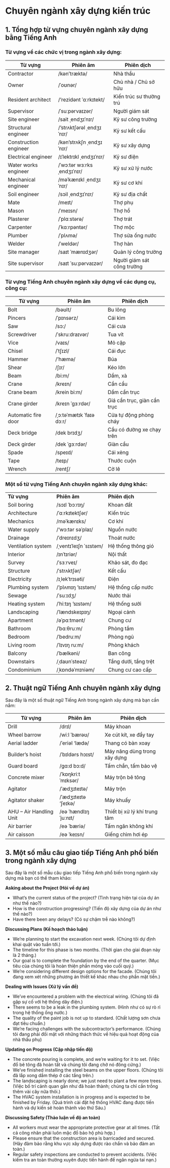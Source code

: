 # Chuyên ngành xây dựng kiến trúc

## **1. Tổng hợp từ vựng chuyên ngành xây dựng bằng Tiếng Anh**

### **Từ vựng về các chức vị trong ngành xây dựng:**

| **Từ vựng**               | **Phiên âm**                   | **Phiên dịch**             |
|-----------------------|-----------------------------|----------------------------|
| Contractor            | /kən’træktə/                | Nhà thầu                   |
| Owner                 | /ˈoʊnər/                    | Chủ nhà / Chủ sở hữu       |
| Resident architect    | /’rezidənt ˈɑːrkɪtekt/      | Kiến trúc sư thường trú    |
| Supervisor            | /ˈsuːpərvaɪzər/             | Người giám sát             |
| Site engineer         | /sait ˌendʒɪˈnɪr/           | Kỹ sư công trường          |
| Structural engineer   | /’strʌktʃərəl ˌendʒɪˈnɪr/   | Kỹ sư kết cấu              |
| Construction engineer | /kən’strʌkʃn ˌendʒɪˈnɪr/    | Kỹ sư xây dựng             |
| Electrical engineer   | /ɪˈlektrɪkl ˌendʒɪˈnɪr/     | Kỹ sư điện                 |
| Water works engineer  | /ˈwɔːtər wɜːrks ˌendʒɪˈnɪr/ | Kỹ sư xử lý nước           |
| Mechanical engineer   | /məˈkænɪkl ˌendʒɪˈnɪr/      | Kỹ sư cơ khí               |
| Soil engineer         | /sɔil ˌendʒɪˈnɪr/           | Kỹ sư địa chất             |
| Mate                  | /meɪt/                      | Thợ phụ                    |
| Mason                 | /ˈmeɪsn/                    | Thợ hồ                     |
| Plasterer             | /ˈplɑːstərə/                | Thợ trát                   |
| Carpenter             | /ˈkɑːrpəntər/               | Thợ mộc                    |
| Plumber               | /ˈplʌmə/                    | Thợ sửa ống nước           |
| Welder                | /ˈweldər/                   | Thợ hàn                    |
| Site manager          | /saɪt ˈmænɪdʒər/            | Quản lý công trường        |
| Site supervisor       | /saɪt ˈsuːpərvaɪzər/        | Người giám sát công trường |

### **Từ vựng Tiếng Anh chuyên ngành xây dựng về các dụng cụ, công cụ:**

| **Từ vựng**         | **Phiên âm**             | **Phiên dịch**              |
|---------------------|--------------------------|-----------------------------|
| Bolt                | /bəʊlt/                  | Bu lông                     |
| Pincers             | /ˈpɪnsərz/               | Cái kìm                     |
| Saw                 | /sɔ:/                    | Cái cưa                     |
| Screwdriver         | /ˈskruːdraɪvər/          | Tua vít                     |
| Vice                | /vaɪs/                   | Mỏ cặp                      |
| Chisel              | /ˈtʃɪzl/                 | Cái đục                     |
| Hammer              | /’hæmə/                  | Búa                         |
| Shear               | /ʃɪr/                    | Kéo lớn                     |
| Beam                | /bi:m/                   | Dầm, xà                     |
| Crane               | /kreɪn/                  | Cần cẩu                     |
| Crane beam          | /krein bi:m/             | Dầm cần trục                |
| Crane girder        | /kreɪn ˈɡɜːrdər/         | Giá cần trục, giàn cần trục |
| Automatic fire door | /ˌɔːtəˈmætɪk ˈfaɪə dɔːr/ | Cửa tự động phòng cháy      |
| Deck bridge         | /dek brɪdʒ/              | Cầu có đường xe chạy trên   |
| Deck girder         | /dek ˈɡɜːrdər/           | Giàn cầu                    |
| Spade               | /speɪd/                  | Cái xẻng                    |
| Tape                | /teɪp/                   | Thước cuộn                  |
| Wrench              | /rentʃ/                  | Cờ lê                       |

### **Một số từ vựng Tiếng Anh chuyên ngành xây dựng khác:**

|                    |                        |                      |
| ------------------ | ---------------------- | -------------------- |
| **Từ vựng**        | **Phiên âm**           | **Phiên dịch**       |
| Soil boring        | /sɔɪl ˈbɔːrɪŋ/         | Khoan đất            |
| Architecture       | /ˈɑːrkɪtektʃər/        | Kiến trúc            |
| Mechanics          | /məˈkænɪks/            | Cơ khí               |
| Water supply       | /‘wɔ:tər səˈplaɪ/      | Nguồn nước           |
| Drainage           | /ˈdreɪnɪdʒ/            | Thoát nước           |
| Ventilation system | /ˌventɪˈleɪʃn ˈsɪstəm/ | Hệ thống thông gió   |
| Interior           | /ɪnˈtɪriər/            | Nội thất             |
| Survey             | /ˈsɜːrveɪ/             | Khảo sát, đo đạc     |
| Structure          | /ˈstrʌktʃər/           | Kết cấu              |
| Electricity        | /ɪˌlekˈtrɪsəti/        | Điện                 |
| Plumbing system    | /’plʌmɪŋ ’sɪstəm/      | Hệ thống cấp nước    |
| Sewage             | /ˈsuːɪdʒ/              | Nước thải            |
| Heating system     | /ˈhiːtɪŋ ’sɪstəm/      | Hệ thống sưởi        |
| Landscaping        | /ˈlændskeɪpɪŋ/         | Ngoại cảnh           |
| Apartment          | /əˈpɑːtmənt/           | Chung cư             |
| Bathroom           | /ˈbɑːθruːm/            | Phòng tắm            |
| Bedroom            | /ˈbedruːm/             | Phòng ngủ            |
| Living room        | /ˈlɪvɪŋ ruːm/          | Phòng khách          |
| Balcony            | /ˈbælkəni/             | Ban công             |
| Downstairs         | /ˌdaʊnˈsteəz/          | Tầng dưới, tầng trệt |
| Condominium        | /ˌkɒndəˈmɪniəm/        | Chung cư cao cấp     |

## **2. Thuật ngữ Tiếng Anh chuyên ngành xây dựng**

Sau đây là một số thuật ngữ Tiếng Anh trong ngành xây dựng mà bạn cần nắm:

| **Từ vựng**             | **Phiên âm**          | **Phiên dịch**               |
|-------------------------|-----------------------|------------------------------|
| Drill                   | /drɪl/                | Máy khoan                    |
| Wheel barrow            | /wiːl ˈbærəʊ/         | Xe cút kít, xe đẩy tay       |
| Aerial ladder           | /ˈeriəl ‘lædə/        | Thang có bàn xoay            |
| Builder’s hoist         | /ˈbɪldərs hɔɪst/      | Máy nâng dùng trong xây dựng |
| Guard board             | /gɑ:d bɔ:d/           | Tấm chắn, tấm bảo vệ         |
| Concrete mixer          | /ˈkɒŋkriːt ˈmɪksər/   | Máy trộn bê tông             |
| Agitator                | /ˈædʒɪteɪtə/          | Máy trộn                     |
| Agitator shaker         | /ˈædʒɪteɪtə ‘ʃeɪkə/   | Máy khuấy                    |
| AHU – Air Handling Unit | /eə ˈhændlɪŋ ˈjuːnɪt/ | Thiết bị xử lý khí trung tâm |
| Air barrier             | /eə ˈbæriə/           | Tấm ngăn không khí           |
| Air caisson             | /eə ˈkeɪsn/           | Giếng chìm hơi ép            |

## **3. Một số mẫu câu giao tiếp Tiếng Anh phổ biến trong ngành xây dựng**

Sau đây là một số mẫu câu giao tiếp Tiếng Anh phổ biến trong ngành xây dựng mà bạn có thể tham khảo:

**Asking about the Project (Hỏi về dự án)**

- What’s the current status of the project? (Tình trạng hiện tại của dự án như thế nào?)
- How is the construction progressing? (Tiến độ xây dựng của dự án như thế nào?)
- Have there been any delays? (Có sự chậm trễ nào không?)

**Discussing Plans (Kế hoạch thảo luận)**

- We’re planning to start the excavation next week. (Chúng tôi dự định khai quật vào tuần tới.)
- The timeline for this phase is two months. (Thời gian cho giai đoạn này là 2 tháng.)
- Our goal is to complete the foundation by the end of the quarter. (Mục tiêu của chúng tôi là hoàn thiện phần móng vào cuối quý.)
- We’re considering different design options for the facade. (Chúng tôi đang xem xét những phương án thiết kế khác nhau cho phần mặt tiền.)

**Dealing with Issues (Xử lý vấn đề)**

- We’ve encountered a problem with the electrical wiring. (Chúng tôi đã gặp sự cố với hệ thống dây điện.)
- There seems to be a leak in the plumbing system. (Hình như có sự rò rỉ trong hệ thống ống nước.)
- The quality of the paint job is not up to standard. (Chất lượng sơn chưa đạt tiêu chuẩn.)
- We’re facing challenges with the subcontractor’s performance. (Chúng tôi đang phải đối mặt với những thách thức về hiệu quả hoạt động của nhà thầu phụ)

**Updating on Progress (Cập nhập tiến độ)**

- The concrete pouring is complete, and we’re waiting for it to set. (Việc đổ bê tông đã hoàn tất và chúng tôi đang chờ nó đông cứng.)
- We’ve finished installing the steel beams on the upper floors. (Chúng tôi đã lắp xong dầm thép ở các tầng trên.)
- The landscaping is nearly done; we just need to plant a few more trees. (Việc bố trí cảnh quan gần như đã hoàn thành; chúng ta chỉ cần trồng thêm vài cây nữa thôi.)
- The HVAC system installation is in progress and is expected to be finished by Friday. (Quá trình cài đặt hệ thống HVAC đang được tiến hành và dự kiến sẽ hoàn thành vào thứ Sáu.)

**Discussing Safety (Thảo luận về độ an toàn)**

- All workers must wear the appropriate protective gear at all times. (Tất cả công nhân phải luôn mặc đồ bảo hộ phù hợp.)
- Please ensure that the construction area is barricaded and secured. (Hãy đảm bảo rằng khu vực xây dựng được rào chắn và bảo đảm an toàn.)
- Regular safety inspections are conducted to prevent accidents. (Việc kiểm tra an toàn thường xuyên được tiến hành để ngăn ngừa tai nạn.)

